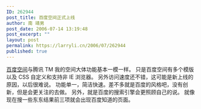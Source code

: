 ```yaml
---
ID: 262944
post_title: 百度空间正式上线
author: 南 靖男
post_date: 2006-07-14 13:19:48
post_excerpt: ""
layout: post
permalink: https://larryli.cn/2006/07/262944
published: true
---
```

<a href="http://hi.baidu.com">百度空间</a>与腾讯 TM 我的空间大体功能基本一模一样。
只是百度空间有多个模版以及 CSS 自定义和支持非 IE 浏览器。
另外访问速度还不错，这可能是新上线的原因，以后很难说。
功能单一，简洁快速。差不多就是百度的风格吧，没有创新，但是会更关注的去做。
另外，就是百度的搜索引擎会更照顾自己的说。
就像现在搜一些东东结果前三项就会出现百度知道的页面。